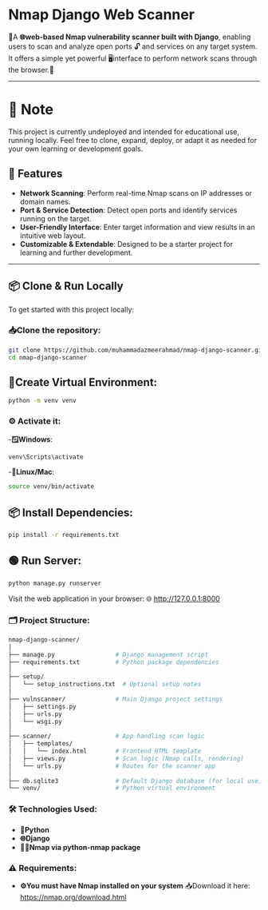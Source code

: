 # Nmap Django Web Scanner

🚀A **🌐web-based Nmap vulnerability scanner built with Django**, enabling users to scan and analyze open ports  🔓 and services on any target system. It offers a simple yet powerful 🖥️interface to perform network scans through the browser.🚀

---
# 📌 Note
This project is currently undeployed and intended for educational use, running locally.
Feel free to clone, expand, deploy, or adapt it as needed for your own learning or development goals.



## 🚀 Features

- **Network Scanning**: Perform real-time Nmap scans on IP addresses or domain names.
- **Port & Service Detection**: Detect open ports and identify services running on the target.
- **User-Friendly Interface**: Enter target information and view results in an intuitive web layout.
- **Customizable & Extendable**: Designed to be a starter project for learning and further development.

---

## 📦 Clone & Run Locally

To get started with this project locally:

### 📥Clone the repository:
```bash
git clone https://github.com/muhammadazmeerahmad/nmap-django-scanner.git
cd nmap-django-scanner
```

## 🧪Create Virtual Environment:
```bash
python -m venv venv
```
### ⚙️ Activate it:
-**🪟Windows**:
```bash 
venv\Scripts\activate
```
-**🐧Linux/Mac**:
```bash
source venv/bin/activate
```

## 📦 Install Dependencies:
```bash
pip install -r requirements.txt
``` 

## 🟢 Run Server:
```bash
python manage.py runserver
```
Visit the web application in your browser:
🌐 http://127.0.0.1:8000


### 🗂️ Project Structure:
```bash
nmap-django-scanner/
│
├── manage.py                 # Django management script
├── requirements.txt          # Python package dependencies
│
├── setup/
│   └── setup_instructions.txt  # Optional setup notes
│
├── vulnscanner/              # Main Django project settings
│   ├── settings.py
│   ├── urls.py
│   └── wsgi.py
│
├── scanner/                  # App handling scan logic
│   ├── templates/
│   │   └── index.html        # Frontend HTML template
│   ├── views.py              # Scan logic (Nmap calls, rendering)
│   └── urls.py               # Routes for the scanner app
│
├── db.sqlite3                # Default Django database (for local use)
└── venv/                     # Python virtual environment
```

### 🛠️ Technologies Used:
- **🐍Python**
- **🌐Django**
- **🕵️‍♂️Nmap via python-nmap package**

### ⚠️ Requirements:
- **⚙️You must have Nmap installed on your system**
📥Download it here: https://nmap.org/download.html

